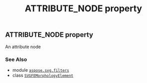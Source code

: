 ﻿---
title: ATTRIBUTE_NODE property
second_title: Aspose.SVG for Python via .NET API References
description: 
type: docs
weight: 420
url: /python-net/aspose.svg.filters/svgfemorphologyelement/attribute_node/
is_root: false
---

## ATTRIBUTE_NODE property


An attribute node

### See Also
* module [`aspose.svg.filters`](../../)
* class [`SVGFEMorphologyElement`](/svg/python-net/aspose.svg.filters/svgfemorphologyelement)
